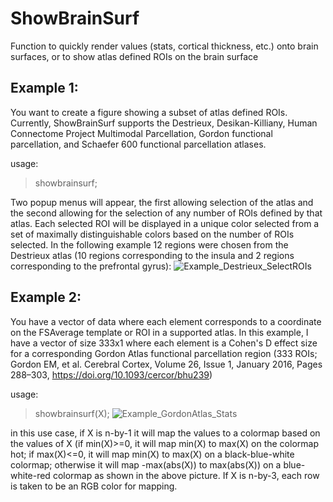 # ShowBrainSurf
Function to quickly render values (stats, cortical thickness, etc.) onto brain surfaces, or to show atlas defined ROIs on the brain surface

## Example 1:
You want to create a figure showing a subset of atlas defined ROIs. Currently, ShowBrainSurf supports the Destrieux, Desikan-Killiany, Human Connectome Project Multimodal Parcellation, Gordon functional parcellation, and Schaefer 600 functional parcellation atlases.

usage:
> showbrainsurf;

Two popup menus will appear, the first allowing selection of the atlas and the second allowing for the selection of any number of ROIs defined by that atlas. Each selected ROI will be displayed in a unique color selected from a set of maximally distinguishable colors based on the number of ROIs selected. In the following example 12 regions were chosen from the Destrieux atlas (10 regions corresponding to the insula and 2 regions corresponding to the prefrontal gyrus):
![Example_Destrieux_SelectROIs](https://user-images.githubusercontent.com/98111478/165158176-fb292ca1-a964-46a6-b383-5345658b7ebb.png)


## Example 2:
You have a vector of data where each element corresponds to a coordinate on the FSAverage template or ROI in a supported atlas. In this example, I have a vector of size 333x1 where each element is a Cohen's D effect size for a corresponding Gordon Atlas functional parcellation region (333 ROIs; Gordon EM, et al. Cerebral Cortex, Volume 26, Issue 1, January 2016, Pages 288–303, https://doi.org/10.1093/cercor/bhu239)

usage:
> showbrainsurf(X);
![Example_GordonAtlas_Stats](https://user-images.githubusercontent.com/98111478/165102872-b01118d5-831f-4aea-971f-556bdf6f0564.png)

in this use case, if X is n-by-1 it will map the values to a colormap based on the values of X (if min(X)>=0, it will map min(X) to max(X) on the colormap hot; if max(X)<=0, it will map min(X) to max(X) on a black-blue-white colormap; otherwise it will map -max(abs(X)) to max(abs(X)) on a blue-white-red colormap as shown in the above picture. If X is n-by-3, each row is taken to be an RGB color for mapping.
